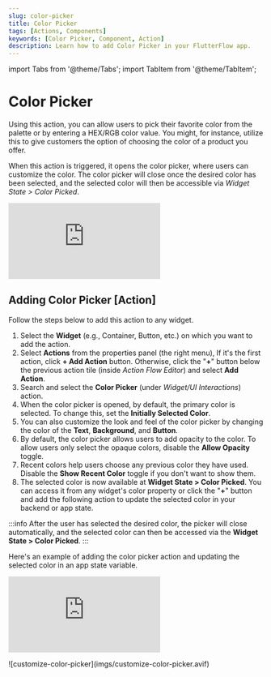 ```yaml
---
slug: color-picker
title: Color Picker
tags: [Actions, Components]
keywords: [Color Picker, Component, Action]
description: Learn how to add Color Picker in your FlutterFlow app.
---
```

import Tabs from '@theme/Tabs';
import TabItem from '@theme/TabItem';

# Color Picker

Using this action, you can allow users to pick their favorite color from the palette or by entering a HEX/RGB color value. You might, for instance, utilize this to give customers the option of choosing the color of a product you offer.

When this action is triggered, it opens the color picker, where users can customize the color. The color picker will close once the desired color has been selected, and the selected color will then be accessible via *Widget State > Color Picked*.

<div style={{
    position: 'relative',
    paddingBottom: 'calc(56.67989417989418% + 41px)', // Keeps the aspect ratio and additional padding
    height: 0,
    width: '100%'}}>
    <iframe 
        src="https://demo.arcade.software/5lUa4lK1SgPUQvkM6Kqj?embed&show_copy_link=true"
        title=""
        style={{
            position: 'absolute',
            top: 0,
            left: 0,
            width: '100%',
            height: '100%',
            colorScheme: 'light'
        }}
        frameborder="0"
        loading="lazy"
        webkitAllowFullScreen
        mozAllowFullScreen
        allowFullScreen
        allow="clipboard-write">
    </iframe>
</div>
<p></p>


## Adding Color Picker [Action]

Follow the steps below to add this action to any widget.

1. Select the **Widget** (e.g., Container, Button, etc.) on which you want to add the action.
2. Select **Actions** from the properties panel (the right menu), If it's the first action, click **+ Add Action** button. Otherwise, click the "**+**" button below the previous action tile (inside *Action Flow Editor*) and select **Add Action**.
3. Search and select the **Color Picker** (under *Widget/UI Interactions*) action.
4. When the color picker is opened, by default, the primary color is selected. To change this, set the **Initially Selected Color**.
5. You can also customize the look and feel of the color picker by changing the color of the **Text**, **Background**, and **Button**.
6. By default, the color picker allows users to add opacity to the color. To allow users only select the opaque colors, disable the **Allow Opacity** toggle.
7. Recent colors help users choose any previous color they have used. Disable the **Show Recent Color** toggle if you don't want to show them.
8. The selected color is now available at **Widget State > Color Picked**. You can access it from any widget's color property or click the "**+**" button and add the following action to update the selected color in your backend or app state.

:::info
After the user has selected the desired color, the picker will close automatically, and the selected color can then be accessed via the **Widget State > Color Picked**.
:::

Here's an example of adding the color picker action and updating the selected color in an app state variable.

<Tabs>
<TabItem value="1" label="Adding color picker action" default>
<div style={{
    position: 'relative',
    paddingBottom: 'calc(56.67989417989418% + 41px)', // Keeps the aspect ratio and additional padding
    height: 0,
    width: '100%'}}>
    <iframe 
        src="https://demo.arcade.software/BHfN2umFDQgL0upiZUaz?embed&show_copy_link=true"
        title=""
        style={{
            position: 'absolute',
            top: 0,
            left: 0,
            width: '100%',
            height: '100%',
            colorScheme: 'light'
        }}
        frameborder="0"
        loading="lazy"
        webkitAllowFullScreen
        mozAllowFullScreen
        allowFullScreen
        allow="clipboard-write">
    </iframe>
</div>
<p></p>
</TabItem>
<TabItem value="2" label="Customize color picker">
![customize-color-picker](imgs/customize-color-picker.avif)
</TabItem>
</Tabs>
